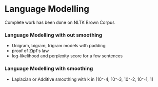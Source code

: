# Language Modelling
Complete work has been done on NLTK Brown Corpus

### Language Modelling with out smoothing
* Unigram, bigram, trigram models with padding
* proof of Zipf's law
* log-likelihood and perplexity score for a few sentences

### Language Modelling with smoothing
* Laplacian or Additive smoothing with k in [10^-4, 10^-3, 10^-2, 10^-1, 1]
